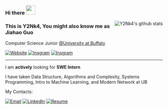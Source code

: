 ### Hi there <img src="https://raw.githubusercontent.com/MartinHeinz/MartinHeinz/master/wave.gif" width="30px">

<img align="right" src="https://github-readme-stats.vercel.app/api/top-langs/?username=y2nk4&layout=compact" alt="Y2Nk4's github stats"/>

### This is Y2Nk4, You might also know me as Jiahao Guo

Computer Science Junior [@University at Buffalo](https://github.com/UB-CSE)

[![Website](https://img.shields.io/badge/Website-y2nk4.com-blue)](https://y2nk4.com)
[![Insgram](https://img.shields.io/badge/Instagram-Y2Nk4-efefef?logo=Instagram&logoColor=E4405F)](https://instagram.com/y2nk4)
[![Insgram](https://img.shields.io/badge/Forester%20Sport-4285f4?logo=Subaru&logoColor=013C74)](https://instagram.com/y2nk4_forester)


<hr>

I am **actively** looking for **SWE Intern**

I have taken Data Structure, Algorithms and Complexity, Systems Programming, Intro to Machine Learning, and Modern Network at UB

My Contacts:

[![Email](https://img.shields.io/badge/me@y2nk4.com-informational?logo=mail.Ru)](mailto:me@y2nk4.com)
[![LinkedIn](https://img.shields.io/badge/LinkedIn-0A66C2?logo=LinkedIn&logoColor=white)](https://www.linkedin.com/in/gjiahao/)
[![Resume](https://img.shields.io/badge/Resume-brightgreen?logo=LibreOffice)](https://github.com/Y2Nk4/Y2Nk4/raw/master/resume.pdf?cache-control=2022.9.29)
